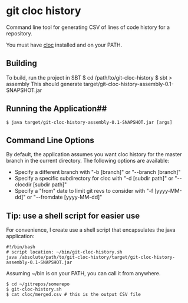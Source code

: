 # git cloc history #
Command line tool for generating CSV of lines of code history for a repository.

You must have [cloc](http://cloc.sourceforge.net/ ) installed and on your PATH.

## Building ##
To build, run the project in SBT
    $ cd /path/to/git-cloc-history
	$ sbt
	> assembly
This should generate target/git-cloc-history-assembly-0.1-SNAPSHOT.jar

## Running the Application##

    $ java target/git-cloc-history-assembly-0.1-SNAPSHOT.jar [args]

## Command Line Options ##

By default, the application assumes you want cloc history for the master branch in the current directory. The following options are available:

* Specify a different branch with "-b [branch]" or "--branch [branch]"
* Specify a specific subdirectory for cloc with "-d [subdir path]" or "--clocdir [subdir path]"
* Specify a "from" date to limit git revs to consider with "-f [yyyy-MM-dd]" or "--fromdate [yyyy-MM-dd]"

## Tip: use a shell script for easier use ##

For convenience, I create use a shell script that encapsulates the java application:

    #!/bin/bash
	# script location: ~/bin/git-cloc-history.sh
	java /absolute/path/to/git-cloc-history/target/git-cloc-history-assembly-0.1-SNAPSHOT.jar 
	
Assuming ~/bin is on your PATH, you can call it from anywhere.

    $ cd ~/gitrepos/somerepo
	$ git-cloc-history.sh
	$ cat cloc/merged.csv # this is the output CSV file
